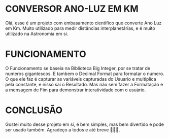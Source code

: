 # CONVERSOR ANO-LUZ EM KM

Olá, esse é um projeto com embasamento cientifico que converte Ano Luz em Km. Muito utilizado para medir distâncias interplanetárias, e é muito utilizado na Astronomia em si.

# FUNCIONAMENTO

O Funcionamento se baseia na Biblioteca Big Integer, por se tratar de numeros gigantescos. E tambem o Decimal Format para formatar o numero. O que ele faz é capturar as variáveis capturadas do Usuario e multiplica pela constante, e nisso sai o Resultado. Mas não sem fazer a Formatação e a mensagem de Fim para demonstrar interatividade com o usuário.

# CONCLUSÃO

Gostei muito desse projeto em si, é bem simples, mas bem divertido e pode ser usado também. Agradeço a todos e até breve 🙂🙂🙂.

